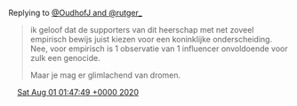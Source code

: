 Replying to [@OudhofJ and @rutger\_](https://twitter.com/Majoorrit/status/1288944698099408899)

> ik geloof dat de supporters van dit heerschap met net zoveel empirisch bewijs juist kiezen voor een koninklijke onderscheiding\.   
> Nee, voor empirisch is 1 observatie van 1 influencer onvoldoende voor zulk een genocide\.   
>   
> Maar je mag er glimlachend van dromen\.

<img src="../../media/tweet.ico" width="12" /> [Sat Aug 01 01:47:49 +0000 2020](https://twitter.com/DromerDenker/status/1289377260403916801)